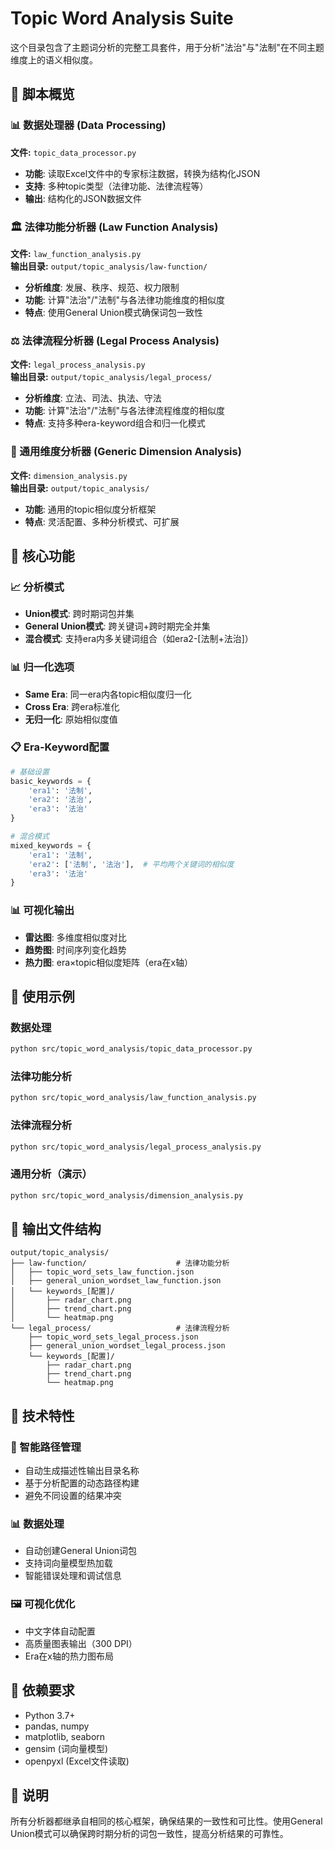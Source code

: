 # Topic Word Analysis Suite

这个目录包含了主题词分析的完整工具套件，用于分析"法治"与"法制"在不同主题维度上的语义相似度。

## 📁 脚本概览

### 📊 数据处理器 (Data Processing)
**文件:** `topic_data_processor.py`

- **功能**: 读取Excel文件中的专家标注数据，转换为结构化JSON
- **支持**: 多种topic类型（法律功能、法律流程等）
- **输出**: 结构化的JSON数据文件

### 🏛️ 法律功能分析器 (Law Function Analysis)
**文件:** `law_function_analysis.py`  
**输出目录:** `output/topic_analysis/law-function/`

- **分析维度**: 发展、秩序、规范、权力限制
- **功能**: 计算"法治"/"法制"与各法律功能维度的相似度
- **特点**: 使用General Union模式确保词包一致性

### ⚖️ 法律流程分析器 (Legal Process Analysis)
**文件:** `legal_process_analysis.py`  
**输出目录:** `output/topic_analysis/legal_process/`

- **分析维度**: 立法、司法、执法、守法
- **功能**: 计算"法治"/"法制"与各法律流程维度的相似度
- **特点**: 支持多种era-keyword组合和归一化模式

### 🔧 通用维度分析器 (Generic Dimension Analysis)
**文件:** `dimension_analysis.py`  
**输出目录:** `output/topic_analysis/`

- **功能**: 通用的topic相似度分析框架
- **特点**: 灵活配置、多种分析模式、可扩展

## 🎯 核心功能

### 📈 分析模式
- **Union模式**: 跨时期词包并集
- **General Union模式**: 跨关键词+跨时期完全并集
- **混合模式**: 支持era内多关键词组合（如era2-[法制+法治]）

### 📊 归一化选项
- **Same Era**: 同一era内各topic相似度归一化
- **Cross Era**: 跨era标准化
- **无归一化**: 原始相似度值

### 📋 Era-Keyword配置
```python
# 基础设置
basic_keywords = {
    'era1': '法制',
    'era2': '法治',
    'era3': '法治'
}

# 混合模式
mixed_keywords = {
    'era1': '法制',
    'era2': ['法制', '法治'],  # 平均两个关键词的相似度
    'era3': '法治'
}
```

### 📊 可视化输出
- **雷达图**: 多维度相似度对比
- **趋势图**: 时间序列变化趋势
- **热力图**: era×topic相似度矩阵（era在x轴）

## 🚀 使用示例

### 数据处理
```bash
python src/topic_word_analysis/topic_data_processor.py
```

### 法律功能分析
```bash
python src/topic_word_analysis/law_function_analysis.py
```

### 法律流程分析
```bash
python src/topic_word_analysis/legal_process_analysis.py
```

### 通用分析（演示）
```bash
python src/topic_word_analysis/dimension_analysis.py
```

## 📂 输出文件结构

```
output/topic_analysis/
├── law-function/                    # 法律功能分析
│   ├── topic_word_sets_law_function.json
│   ├── general_union_wordset_law_function.json
│   └── keywords_[配置]/
│       ├── radar_chart.png
│       ├── trend_chart.png
│       └── heatmap.png
└── legal_process/                   # 法律流程分析
    ├── topic_word_sets_legal_process.json
    ├── general_union_wordset_legal_process.json
    └── keywords_[配置]/
        ├── radar_chart.png
        ├── trend_chart.png
        └── heatmap.png
```

## 🔧 技术特性

### 🎯 智能路径管理
- 自动生成描述性输出目录名称
- 基于分析配置的动态路径构建
- 避免不同设置的结果冲突

### 📊 数据处理
- 自动创建General Union词包
- 支持词向量模型热加载
- 智能错误处理和调试信息

### 🖼️ 可视化优化
- 中文字体自动配置
- 高质量图表输出（300 DPI）
- Era在x轴的热力图布局

## 🔧 依赖要求

- Python 3.7+
- pandas, numpy
- matplotlib, seaborn
- gensim (词向量模型)
- openpyxl (Excel文件读取)

## 📝 说明

所有分析器都继承自相同的核心框架，确保结果的一致性和可比性。使用General Union模式可以确保跨时期分析的词包一致性，提高分析结果的可靠性。
